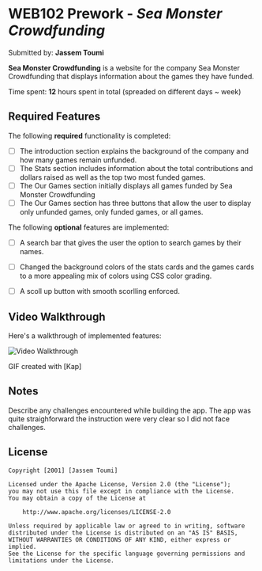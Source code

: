 # WEB102 Prework - *Sea Monster Crowdfunding*

Submitted by: **Jassem Toumi**

**Sea Monster Crowdfunding** is a website for the company Sea Monster Crowdfunding that displays information about the games they have funded.

Time spent: **12** hours spent in total (spreaded on different days ~ week)

## Required Features

The following **required** functionality is completed:

* [ ] The introduction section explains the background of the company and how many games remain unfunded.
* [ ] The Stats section includes information about the total contributions and dollars raised as well as the top two most funded games.
* [ ] The Our Games section initially displays all games funded by Sea Monster Crowdfunding
* [ ] The Our Games section has three buttons that allow the user to display only unfunded games, only funded games, or all games.

The following **optional** features are implemented:

* [ ] A search bar that gives the user the option to search games by their names.
* [ ] Changed the background colors of the stats cards and the games cards to a more appealing mix of colors using CSS color grading. 
* [ ] A scoll up button with smooth scorlling enforced. 


## Video Walkthrough

Here's a walkthrough of implemented features:

<img src='https://imgur.com/a/s479cT5' title='Video Walkthrough' width='' alt='Video Walkthrough' />

<!-- Replace this with whatever GIF tool you used! -->
GIF created with [Kap]
<!-- Recommended tools:
[Kap](https://getkap.co/) for macOS
[ScreenToGif](https://www.screentogif.com/) for Windows
[peek](https://github.com/phw/peek) for Linux. -->

## Notes

Describe any challenges encountered while building the app.
The app was quite straighforward the instruction were very clear so I did not face challenges. 

## License

    Copyright [2001] [Jassem Toumi]

    Licensed under the Apache License, Version 2.0 (the "License");
    you may not use this file except in compliance with the License.
    You may obtain a copy of the License at

        http://www.apache.org/licenses/LICENSE-2.0

    Unless required by applicable law or agreed to in writing, software
    distributed under the License is distributed on an "AS IS" BASIS,
    WITHOUT WARRANTIES OR CONDITIONS OF ANY KIND, either express or implied.
    See the License for the specific language governing permissions and
    limitations under the License.
